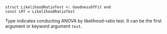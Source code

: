 ```
struct LikelihoodRatioTest <: GoodnessOfFit end
const LRT = LikelihoodRatioTest
```

Type indicates conducting ANOVA by likelihood-ratio test. It can be the first argument or keyword argument `test`.
